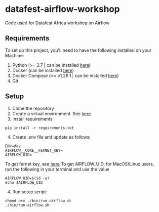 # datafest-airflow-workshop
Code used for Datafest Africa workshop on Airflow

## Requirements

To set up this project, you'll need to have the following installed on your Machine:

1. Python (>= 3.7 | can be installed [here](https://www.python.org/downloads/))
2. Docker (can be installed [here](https://docs.docker.com/engine/install/))
3. Docker Compose (>= v1.29.1 | can be installed [here](https://docs.docker.com/compose/install/))
4. Git

## Setup

1. Clone the repository
2. Create a virtual environment. See [here](https://realpython.com/python-virtual-environments-a-primer/)
3. Install requirements
```shell
pip install -r requirements.txt
```
4. Create .env file and update as follows:
```shell
ENV=dev
AIRFLOW__CORE__FERNET_KEY=
AIRFLOW_UID=
```
To get fernet key, see [here](https://composed.blog/airflow/fernet-key)
To get AIRFLOW_UID, for MacOS/Linux users, run the following in your terminal and use the value
```shell
AIRFLOW_UID=$(id -u)
echo $AIRFLOW_UID
```
4. Run setup script:
```shell
chmod a+x ./bin/run-airflow.sh
./bin/run-airflow.sh
```
